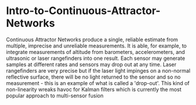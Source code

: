 # Intro-to-Continuous-Attractor-Networks

Continuous Attractor Networks produce a single, reliable estimate from multiple, imprecise and unreliable measurements. 
It is able, for example, to integrate measurements of altitude from barometers, accelerometers, and ultrasonic or laser 
rangefinders into one result. Each sensor may generate samples at different rates and sensors may drop out at any time. 
Laser rangefinders are very precise but if the laser light impinges on a non-normal reflective surface, there will be no 
light returned to the sensor and so no measurement - this is an example of what is called a 'drop-out'. This kind of 
non-linearity wreaks havoc for Kalman filters which is currently the most popular approach to multi-sensor fusion
